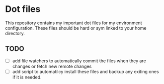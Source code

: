 # Dot files

This repository contains my important dot files for my environment configuration.
These files should be hard or sym linked to your home directory.




## TODO

- [ ] add file watchers to automatically commit the files when they are changes or fetch new remote changes
- [ ] add script to automatilcy install these files and backup any exiting ones if it is needed.
